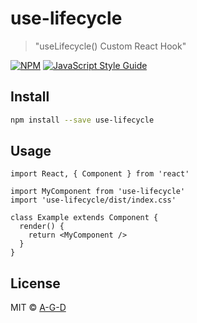 # use-lifecycle

> &quot;useLifecycle() Custom React Hook&quot;

[![NPM](https://img.shields.io/npm/v/use-lifecycle.svg)](https://www.npmjs.com/package/use-lifecycle) [![JavaScript Style Guide](https://img.shields.io/badge/code_style-standard-brightgreen.svg)](https://standardjs.com)

## Install

```bash
npm install --save use-lifecycle
```

## Usage

```tsx
import React, { Component } from 'react'

import MyComponent from 'use-lifecycle'
import 'use-lifecycle/dist/index.css'

class Example extends Component {
  render() {
    return <MyComponent />
  }
}
```

## License

MIT © [A-G-D](https://github.com/A-G-D)

